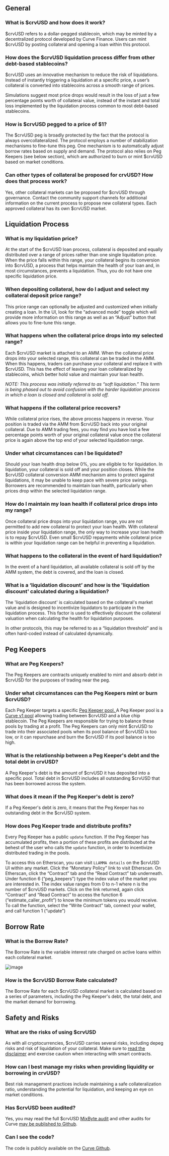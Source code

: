 ## **General**

### **What is $crvUSD and how does it work?**

$crvUSD refers to a dollar-pegged stablecoin, which may be minted by a decentralized protocol developed by Curve Finance. Users can mint $crvUSD by posting collateral and opening a loan within this protocol.


### **How does the $crvUSD liquidation process differ from other debt-based stablecoins?**

$crvUSD uses an innovative mechanism to reduce the risk of liquidations. Instead of instantly triggering a liquidation at a specific price, a user’s collateral is converted into stablecoins across a smooth range of prices.

Simulations suggest most price drops would result in the loss of just a few percentage points worth of collateral value, instead of the instant and total loss implemented by the liquidation process common to most debt-based stablecoins.

### **How is $crvUSD pegged to a price of $1?**

The $crvUSD peg is broadly protected by the fact that the protocol is always overcollateralized.  The protocol employs a number of stabilization mechanisms to fine-tune this peg.  One mechanism is to automatically adjust borrow rates based on supply and demand.  The protocol also relies on Peg Keepers (see below section), which are authorized to burn or mint $crvUSD based on market conditions. 


### **Can other types of collateral be proposed for crvUSD? How does that process work?**

Yes, other collateral markets can be proposed for $crvUSD through governance. Contact the community support channels for additional information on the current process to propose new collateral types.  Each approved collateral has its own $crvUSD market.


## **Liquidation Process**


### **What is my liquidation price?**

At the start of the $crvUSD loan process, collateral is deposited and equally distributed over a range of prices rather than one single liquidation price. When the price falls within this range, your collateral begins its conversion into $crvUSD, a process that helps maintain the health of your loan and, in most circumstances, prevents a liquidation. Thus, you do not have one specific liquidation price.


### **When depositing collateral, how do I adjust and select my collateral deposit price range?**

This price range can optionally be adjusted and customized when initially creating a loan. In the UI, look for the “advanced mode” toggle which will provide more information on this range as well as an “Adjust” button that allows you to fine-tune this range.


### **What happens when the collateral price drops into my selected range?**

Each $crvUSD market is attached to an AMM. When the collateral price drops into your  selected range, this collateral can be traded in the AMM. When this happens, traders can purchase your collateral and replace it with $crvUSD. This has the effect of leaving your loan collateralized by stablecoins, which better hold value and maintain your loan health.

_NOTE: This process was initially referred to as “soft liquidation.” This term is being phased out to avoid confusion with the harder liquidation process in which a loan is closed and collateral is sold off._


### **What happens if the collateral price recovers?**

While collateral price rises, the above process happens in reverse. Your position is traded via the AMM from $crvUSD back into your original collateral. Due to AMM trading fees, you may find you have lost a few percentage points worth of your original collateral value once the collateral price is again above the top end of your selected liquidation range.


### **Under what circumstances can I be liquidated?**

Should your loan health drop below 0%, you are eligible to for liquidation.  In liquidation, your collateral is sold off and your position closes. While the $crvUSD collateral conversion AMM mechanism aims to protect against liquidations, it may be unable to keep pace with severe price swings. Borrowers are recommended to maintain loan health, particularly when prices drop within the selected liquidation range.


### **How do I maintain my loan health if collateral price drops into my range?**

Once collateral price drops into your liquidation range, you are not permitted to add new collateral to protect your loan health. With collateral price inside your liquidation range, the only way to increase your loan health is to repay $crvUSD. Even small $crvUSD repayments while collateral price is within your liquidation range can be helpful in preventing a liquidation.


### **What happens to the collateral in the event of hard liquidation?**

In the event of a hard liquidation, all available collateral is sold off by the AMM system, the debt is covered, and the loan is closed.


### **What is a ‘liquidation discount’ and how is the 'liquidation discount' calculated during a liquidation?**

The 'liquidation discount' is calculated based on the collateral's market value and is designed to incentivize liquidators to participate in the liquidation process. This factor is used to effectively discount the collateral valuation when calculating the health for liquidation purposes.

In other protocols, this may be referred to as a “liquidation threshold” and is often hard-coded instead of calculated dynamically.


## **Peg Keepers**


### **What are Peg Keepers?**

The Peg Keepers are contracts uniquely enabled to mint and absorb debt in $crvUSD for the purposes of trading near the peg.


### **Under what circumstances can the Peg Keepers mint or burn $crvUSD?**

Each Peg Keeper targets a specific [Peg Keeper pool](https://curve.fi/#/ethereum/pools?filter=crvusd)<span style="text-decoration:underline;">. </span>A Peg Keeper pool is a [Curve v1 pool](https://resources.curve.fi/base-features/understanding-curve) allowing trading between $crvUSD and a blue chip stablecoin. The Peg Keepers are responsible for trying to balance these pools by trading at a profit. The Peg Keepers can only mint $crvUSD to trade into their associated pools when its pool balance of $crvUSD is too low, or it can repurchase and burn the $crvUSD if its pool balance is too high.


### **What is the relationship between a Peg Keeper's debt and the total debt in crvUSD?**

A Peg Keeper's debt is the amount of $crvUSD it has deposited into a specific pool. Total debt in $crvUSD includes all outstanding $crvUSD that has been borrowed across the system.


### **What does it mean if the Peg Keeper's debt is zero?**

If a Peg Keeper's debt is zero, it means that the Peg Keeper has no outstanding debt in the $crvUSD system.


### **How does Peg Keeper trade and distribute profits?**

Every Peg Keeper has a public `update` function. If the Peg Keeper has accumulated profits, then a portion of these profits are distributed at the behest of the user who calls the `update` function, in order to incentivize distributed trading in the pools. 

To access this on Etherscan, you can visit `LLAMMA details` on the $crvUSD UI within any market.  Click the “Monetary Policy” link to visit Etherscan.  On Etherscan, click the “Contract” tab and the “Read Contract” tab underneath.  Under function 6 (“peg_keepers”) type the index value of the market you are interested in. The index value ranges from 0 to n-1 where n is the number of $crvUSD markets.  Click on the link returned, again click “Contract” and “Read Contract” to access the function 6 (“estimate_caller_profit”) to know the minimum tokens you would receive.  To call the function, select the “Write Contract” tab, connect your wallet, and call function 1 (“update”)


## **Borrow Rate**


### **What is the Borrow Rate?**

The Borrow Rate is the variable interest rate charged on active loans within each collateral market.

![image](https://github.com/CurveDocs/curve-resources/assets/7863230/ad827cab-5fd9-42ee-a1e1-7aebb5199e65)

### **How is the $crvUSD Borrow Rate calculated?**

The Borrow Rate for each $crvUSD collateral market is calculated based on a series of parameters, including the Peg Keeper's debt, the total debt, and the market demand for borrowing.


## **Safety and Risks**


### **What are the risks of using $crvUSD**

As with all cryptocurrencies, $crvUSD carries several risks, including depeg risks and risk of liquidation of your collateral. Make sure to [read the disclaimer](https://crvusd.curve.fi/#/ethereum/risk-disclaimer) and exercise caution when interacting with smart contracts.


### **How can I best manage my risks when providing liquidity or borrowing in crvUSD?**

Best risk management practices include maintaining a safe collateralization ratio, understanding the potential for liquidation, and keeping an eye on market conditions.


### **Has $crvUSD been audited?**

Yes, you may read the full $crvUSD [MixByte audit](https://github.com/mixbytes/audits_public/tree/master/Curve%20Finance/Curve%20Stablecoin%20(crvUSD)) and other audits for Curve [may be published to Github](https://github.com/curvefi/security-incident-reports/tree/main/audits).


### **Can I see the code?**

The code is publicly available on the [Curve Github](https://github.com/curvefi/curve-stablecoin).
